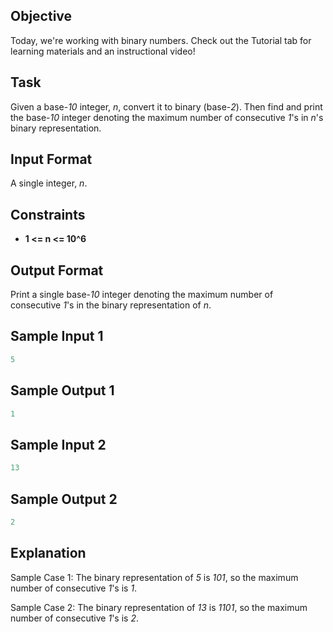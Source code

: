 ## Objective

Today, we're working with binary numbers. Check out the Tutorial tab for learning materials and an instructional video!

## Task

Given a base-*10* integer, *n*, convert it to binary (base-*2*). Then find and print the base-*10* integer denoting the maximum number of consecutive *1*'s in *n*'s binary representation.

## Input Format

A single integer, *n*.

## Constraints

* **1 <= n <= 10^6**

## Output Format

Print a single base-*10* integer denoting the maximum number of consecutive *1*'s in the binary representation of *n*.

## Sample Input 1

```c++
5
```

## Sample Output 1

```c++
1
```

## Sample Input 2

```c++
13
```

## Sample Output 2

```c++
2
```

## Explanation

Sample Case 1:
The binary representation of *5* is *101*, so the maximum number of consecutive *1*'s is *1*.

Sample Case 2:
The binary representation of *13* is *1101*, so the maximum number of consecutive *1*'s is *2*.
